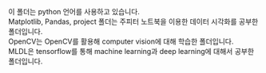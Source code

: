 이 폴더는 python 언어를 사용하고 있습니다.\
Matplotlib, Pandas, project 폴더는 주피터 노트북을 이용한 데이터 시각화를 공부한 폴더입니다.\
OpenCV는 OpenCV를 활용해 computer vision에 대해 학습한 폴더입니다.\
MLDL은 tensorflow를 통해 machine learning과 deep learning에 대해서 공부한 폴더입니다.
